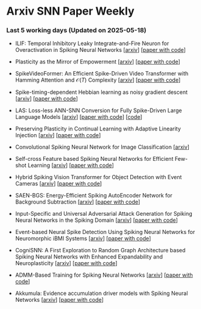 # Arxiv SNN Paper Weekly


 ### **Last 5 working days (Updated on 2025-05-18)** 


- ILIF: Temporal Inhibitory Leaky Integrate-and-Fire Neuron for Overactivation in Spiking Neural Networks [[arxiv](https://arxiv.org/abs/2505.10371)] [[paper with code](https://paperswithcode.com/paper/ilif-temporal-inhibitory-leaky-integrate-and)]

- Plasticity as the Mirror of Empowerment [[arxiv](https://arxiv.org/abs/2505.10361)] [[paper with code](https://paperswithcode.com/paper/plasticity-as-the-mirror-of-empowerment)]

- SpikeVideoFormer: An Efficient Spike-Driven Video Transformer with Hamming Attention and $\mathcal{O}(T)$ Complexity [[arxiv](https://arxiv.org/abs/2505.10352)] [[paper with code](https://paperswithcode.com/paper/spikevideoformer-an-efficient-spike-driven)]

- Spike-timing-dependent Hebbian learning as noisy gradient descent [[arxiv](https://arxiv.org/abs/2505.10272)] [[paper with code](https://paperswithcode.com/paper/spike-timing-dependent-hebbian-learning-as)]

- LAS: Loss-less ANN-SNN Conversion for Fully Spike-Driven Large Language Models [[arxiv](https://arxiv.org/abs/2505.09659)] [[paper with code](https://paperswithcode.com/paper/las-loss-less-ann-snn-conversion-for-fully)] [[code](https://github.com/lc783/las)]

- Preserving Plasticity in Continual Learning with Adaptive Linearity Injection [[arxiv](https://arxiv.org/abs/2505.09486)] [[paper with code](https://paperswithcode.com/paper/preserving-plasticity-in-continual-learning)]

- Convolutional Spiking Neural Network for Image Classification [[arxiv](https://arxiv.org/abs/2505.08514)]

- Self-cross Feature based Spiking Neural Networks for Efficient Few-shot Learning [[arxiv](https://arxiv.org/abs/2505.07921)] [[paper with code](https://paperswithcode.com/paper/self-cross-feature-based-spiking-neural)]

- Hybrid Spiking Vision Transformer for Object Detection with Event Cameras [[arxiv](https://arxiv.org/abs/2505.07715)] [[paper with code](https://paperswithcode.com/paper/hybrid-spiking-vision-transformer-for-object)]

- SAEN-BGS: Energy-Efficient Spiking AutoEncoder Network for Background Subtraction [[arxiv](https://arxiv.org/abs/2505.07336)] [[paper with code](https://paperswithcode.com/paper/saen-bgs-energy-efficient-spiking-autoencoder)]

- Input-Specific and Universal Adversarial Attack Generation for Spiking Neural Networks in the Spiking Domain [[arxiv](https://arxiv.org/abs/2505.06299)] [[paper with code](https://paperswithcode.com/paper/input-specific-and-universal-adversarial)]

- Event-based Neural Spike Detection Using Spiking Neural Networks for Neuromorphic iBMI Systems [[arxiv](https://arxiv.org/abs/2505.06544)] [[paper with code](https://paperswithcode.com/paper/event-based-neural-spike-detection-using)]

- CogniSNN: A First Exploration to Random Graph Architecture based Spiking Neural Networks with Enhanced Expandability and Neuroplasticity [[arxiv](https://arxiv.org/abs/2505.05992)] [[paper with code](https://paperswithcode.com/paper/cognisnn-a-first-exploration-to-random-graph)]

- ADMM-Based Training for Spiking Neural Networks [[arxiv](https://arxiv.org/abs/2505.05527)] [[paper with code](https://paperswithcode.com/paper/admm-based-training-for-spiking-neural)]

- Akkumula: Evidence accumulation driver models with Spiking Neural Networks [[arxiv](https://arxiv.org/abs/2505.05489)] [[paper with code](https://paperswithcode.com/paper/akkumula-evidence-accumulation-driver-models)]

